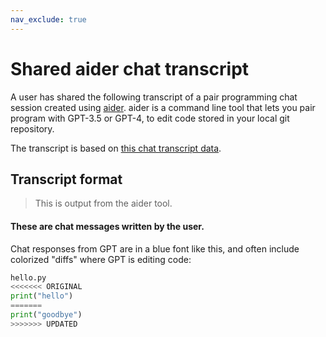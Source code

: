 ```yaml
---
nav_exclude: true
---
```


# Shared aider chat transcript

A user has shared the following transcript of a pair programming chat session
created using <a href="https://aider.chat">aider</a>.
aider is a command line tool that lets you pair program with GPT-3.5 or
GPT-4, to edit code stored in your local git repository.

The transcript is based on <a id="mdurl" href="">this chat transcript data</a>.

<div class="chat-transcript" id="shared-transcript">
</div>

## Transcript format

<div class="chat-transcript" markdown="1">

> This is output from the aider tool.

#### These are chat messages written by the user.

Chat responses from GPT are in a blue font like this,
and often include colorized "diffs" where GPT is editing code:


```python
hello.py
<<<<<<< ORIGINAL
print("hello")
=======
print("goodbye")
>>>>>>> UPDATED
```
</div>

<script src="https://cdn.jsdelivr.net/npm/marked/marked.min.js"></script>
<script>
window.onload = function() {
    var urlParams = new URLSearchParams(window.location.search);
    var conv = urlParams.get('mdurl');
    if (!conv) {
        return;
    }
    document.getElementById('mdurl').href = conv;
    // Check if the URL is a non-raw GitHub gist
    var gistRegex = /^https:\/\/gist\.github\.com\/([^\/]+)\/([a-f0-9]+)$/;
    var match = gistRegex.exec(conv);
    if (match) {
        // If it is, convert it into a raw URL
        conv = 'https://gist.githubusercontent.com/' + match[1] + '/' + match[2] + '/raw';
    }
    fetch(conv)
    .then(response => response.text())
    .then(markdown => {
        // Ensure every line that starts with '>' ends with exactly 2 spaces
        markdown = markdown.split('\n').map(function(line) {
            if (line.startsWith('>')) {
                return line.trimEnd() + '  ';
            }
            return line;
        }).join('\n');
        var html = marked.parse(markdown);
        var divElement = document.querySelector('#shared-transcript');
        divElement.innerHTML = html;
    })
    .catch(error => {
        console.error('Error fetching markdown:', error);
    });
}
</script>

